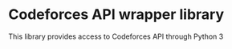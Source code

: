 Codeforces API wrapper library
==============================

This library provides access to Codeforces API through Python 3
